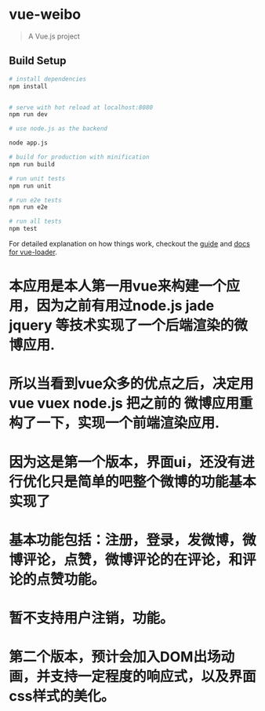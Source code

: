 # vue-weibo

> A Vue.js project

## Build Setup

``` bash
# install dependencies
npm install


# serve with hot reload at localhost:8080
npm run dev

# use node.js as the backend

node app.js

# build for production with minification
npm run build

# run unit tests
npm run unit

# run e2e tests
npm run e2e

# run all tests
npm test
```

For detailed explanation on how things work, checkout the [guide](http://vuejs-templates.github.io/webpack/) and [docs for vue-loader](http://vuejs.github.io/vue-loader).


# 本应用是本人第一用vue来构建一个应用，因为之前有用过node.js jade jquery 等技术实现了一个后端渲染的微博应用.
# 所以当看到vue众多的优点之后，决定用vue vuex  node.js 把之前的 微博应用重构了一下，实现一个前端渲染应用.

# **因为这是第一个版本**，界面ui，还没有进行优化只是简单的吧整个微博的功能基本实现了
# 基本功能包括：注册，登录，发微博，微博评论，点赞，微博评论的在评论，和评论的点赞功能。
# 暂不支持用户注销，功能。


# **第二个版本**，预计会加入DOM出场动画，并支持一定程度的响应式，以及界面css样式的美化。
# 
